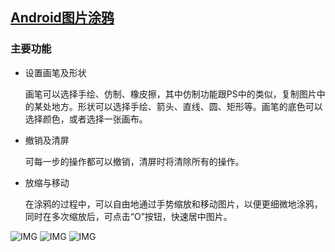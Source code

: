 
## [Android图片涂鸦](http://blog.csdn.net/u012964944/article/details/52661940)

### 主要功能

  * 设置画笔及形状

    画笔可以选择手绘、仿制、橡皮擦，其中仿制功能跟PS中的类似，复制图片中的某处地方。形状可以选择手绘、箭头、直线、圆、矩形等。画笔的底色可以选择颜色，或者选择一张画布。

  * 撤销及清屏

    可每一步的操作都可以撤销，清屏时将清除所有的操作。

  * 放缩与移动

    在涂鸦的过程中，可以自由地通过手势缩放和移动图片，以便更细微地涂鸦，同时在多次缩放后，可点击“O”按钮，快速居中图片。

 ![IMG](http://s1.sinaimg.cn/orignal/003eBWOtzy757JQaYiA00&690)
 ![IMG](http://s16.sinaimg.cn/orignal/003eBWOtzy757JPIatxbf&690)
 ![IMG](http://s1.sinaimg.cn/orignal/003eBWOtzy757JQ7CG470&690)
